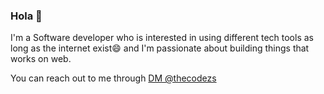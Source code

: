 ### Hola 👋
  
  I'm a Software developer who is interested in using different tech tools as long as the internet exist😄 and I'm passionate about building things that works on web.
  
  You can reach out to me through [DM @thecodezs](https://twitter.com/thecodezs)
